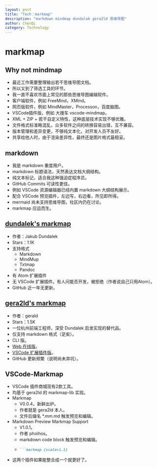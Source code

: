 ```yaml
---
layout: post
title: "Tech：markmap"
description: "markdown mindmap dundalek gera2ld 思维导图"
author: ChenQi
category: Technology
---
```


# markmap

## Why not mindmap

+ 最近工作需要整理输出若干思维导图文档。
+ 所以又到了筛选工具的环节。
+ 我一直不喜欢市面上常见的那些思维导图编辑软件。
+ 客户端软件，例如 FreeMind，XMind。
+ 网页版软件，例如 MindMaster，Processon，百度脑图。
+ VSCode插件版，例如 大搜车 vscode-mindmap。
+ XML + ZIP + 若干自定义特性，这种底层技术实现不够优雅。
+ 文件格式标准略混乱，众多软件之间的转换容易出错，互不兼容。
+ 版本管理和差异变更，不够纯文本化，对开发人员不友好。
+ 共享给他人时，由于渲染差异性，最终还是图片格式最稳妥。

## markdown

+ 我是 markdown 重度用户。
+ markdown 标题语法，天然表达文档大纲结构。
+ 纯文本标记，适合我这种强迫症程序员。
+ GitHub Commits 可读性更佳。
+ 例如 VSCode 资源编辑器已经内置 markdown 大纲结构展示。
+ 配合 VSCode 预览插件，左边写，右边看，所见即所得。
+ mermaid 尚未支持思维导图，社区内仍在讨论。
+ markmap 应运而生。

## [dundalek's markmap](https://github.com/dundalek/markmap)

+ 作者：Jakub Dundalek
+ Stars：1.1K
+ 支持格式
  + Markdown
  + MindMup
  + Txtmap
  + Pandoc
+ 有 Atom 扩展插件
+ 无 VSCode 扩展插件。有人问能否开发，被拒绝（作者说自己只用Atom）。
+ GitHub 近一年无更新。

## [gera2ld's markmap](https://github.com/gera2ld/markmap)

+ 作者：gerald
+ Stars：1.5K
+ 一位杭州前端工程师，深受 Dundalek 启发实现的替代品。
+ 仅支持 markdown 格式（足矣）。
+ CLI 版。
+ [Web 在线版](https://markmap.js.org/repl)。
+ [VSCode 扩展插件版](https://marketplace.visualstudio.com/items?itemName=gera2ld.markmap-vscode)。
+ GitHub 更新频繁（说明尚未弃坑）。

## VSCode-Markmap

+ VSCode 插件商城现有2款工具。
+ 均基于 gera2ld 的 markmap-lib 实现。
+ Markmap
  + V0.0.4，新鲜出炉。
  + 作者就是 gera2ld 本人。
  + 文件后缀名 *.mm.md 触发预览和编辑。
+ Markdown Preview Markmap Support
  + V1.0.1。
  + 作者 phoihos。
  + markdown code block 触发预览和编辑。
  + ```md
    ```markmap {scale=1.1}
    ```
+ 这两个插件如果能整合成一个就更好了。
